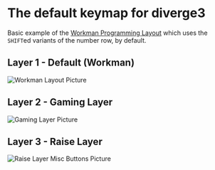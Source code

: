 # The default keymap for diverge3

Basic example of the [Workman Programming Layout](https://github.com/ojbucao/workman) which uses the `SHIFT`ed variants of the number row, by default.

## Layer 1 - Default (Workman)

![Workman Layout Picture](keymaps/workman/Layer_WORKMAN.png)

## Layer 2 - Gaming Layer

![Gaming Layer Picture](keymaps/workman/Layer_GAME.png)

## Layer 3 - Raise Layer

![Raise Layer Misc Buttons Picture](keymaps/workman/Layer_RAISE.png)
